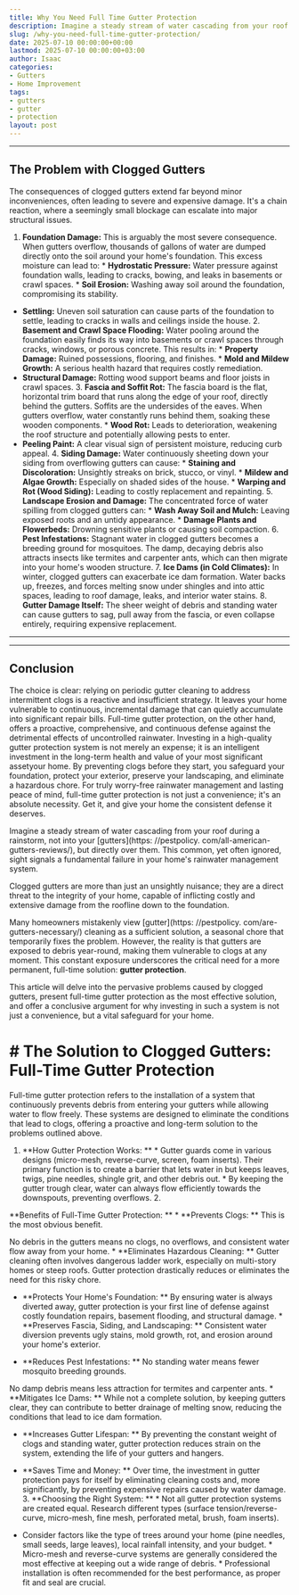 ```yaml
---
title: Why You Need Full Time Gutter Protection
description: Imagine a steady stream of water cascading from your roof during a rainstorm, not into your gutters, but directly over them.
slug: /why-you-need-full-time-gutter-protection/
date: 2025-07-10 00:00:00+00:00
lastmod: 2025-07-10 00:00:00+03:00
author: Isaac
categories:
- Gutters
- Home Improvement
tags:
- gutters
- gutter
- protection
layout: post
---
```

---
## The Problem with Clogged Gutters
The consequences of clogged gutters extend far beyond minor inconveniences, often leading to severe and expensive damage. It's a chain reaction, where a seemingly small blockage can escalate into major structural issues.
1. **Foundation Damage:** This is arguably the most severe consequence. When gutters overflow, thousands of gallons of water are dumped directly onto the soil around your home's foundation. This excess moisture can lead to: * **Hydrostatic Pressure:** Water pressure against foundation walls, leading to cracks, bowing, and leaks in basements or crawl spaces. * **Soil Erosion:** Washing away soil around the foundation, compromising its stability.
* **Settling:** Uneven soil saturation can cause parts of the foundation to settle, leading to cracks in walls and ceilings inside the house. 2. **Basement and Crawl Space Flooding:** Water pooling around the foundation easily finds its way into basements or crawl spaces through cracks, windows, or porous concrete. This results in: * **Property Damage:** Ruined possessions, flooring, and finishes. * **Mold and Mildew Growth:** A serious health hazard that requires costly remediation.
* **Structural Damage:** Rotting wood support beams and floor joists in crawl spaces. 3. **Fascia and Soffit Rot:** The fascia board is the flat, horizontal trim board that runs along the edge of your roof, directly behind the gutters. Soffits are the undersides of the eaves. When gutters overflow, water constantly runs behind them, soaking these wooden components. * **Wood Rot:** Leads to deterioration, weakening the roof structure and potentially allowing pests to enter.
* **Peeling Paint:** A clear visual sign of persistent moisture, reducing curb appeal. 4. **Siding Damage:** Water continuously sheeting down your siding from overflowing gutters can cause: * **Staining and Discoloration:** Unsightly streaks on brick, stucco, or vinyl. * **Mildew and Algae Growth:** Especially on shaded sides of the house. * **Warping and Rot (Wood Siding):** Leading to costly replacement and repainting. 5.
**Landscape Erosion and Damage:** The concentrated force of water spilling from clogged gutters can: * **Wash Away Soil and Mulch:** Leaving exposed roots and an untidy appearance. * **Damage Plants and Flowerbeds:** Drowning sensitive plants or causing soil compaction. 6. **Pest Infestations:** Stagnant water in clogged gutters becomes a breeding ground for mosquitoes.
The damp, decaying debris also attracts insects like termites and carpenter ants, which can then migrate into your home's wooden structure. 7. **Ice Dams (in Cold Climates):** In winter, clogged gutters can exacerbate ice dam formation. Water backs up, freezes, and forces melting snow under shingles and into attic spaces, leading to roof damage, leaks, and interior water stains. 8.
**Gutter Damage Itself:** The sheer weight of debris and standing water can cause gutters to sag, pull away from the fascia, or even collapse entirely, requiring expensive replacement.
---
---
## Conclusion
The choice is clear: relying on periodic gutter cleaning to address intermittent clogs is a reactive and insufficient strategy. It leaves your home vulnerable to continuous, incremental damage that can quietly accumulate into significant repair bills. Full-time gutter protection, on the other hand, offers a proactive, comprehensive, and continuous defense against the detrimental effects of uncontrolled rainwater.
Investing in a high-quality gutter protection system is not merely an expense; it is an intelligent investment in the long-term health and value of your most significant assetyour home. By preventing clogs before they start, you safeguard your foundation, protect your exterior, preserve your landscaping, and eliminate a hazardous chore. For truly worry-free rainwater management and lasting peace of mind, full-time gutter protection is not just a convenience; it's an absolute necessity.
Get it, and give your home the consistent defense it deserves.

Imagine a steady stream of water cascading from your roof during a rainstorm, not into your [gutters](https: //pestpolicy. com/all-american-gutters-reviews/), but directly over them. This common, yet often ignored, sight signals a fundamental failure in your home's rainwater management system.

Clogged gutters are more than just an unsightly nuisance; they are a direct threat to the integrity of your home, capable of inflicting costly and extensive damage from the roofline down to the foundation.

Many homeowners mistakenly view [gutter](https: //pestpolicy. com/are-gutters-necessary/) cleaning as a sufficient solution, a seasonal chore that temporarily fixes the problem. However, the reality is that gutters are exposed to debris year-round, making them vulnerable to clogs at any moment. This constant exposure underscores the critical need for a more permanent, full-time solution: **gutter protection**.

This article will delve into the pervasive problems caused by clogged gutters, present full-time gutter protection as the most effective solution, and offer a conclusive argument for why investing in such a system is not just a convenience, but a vital safeguard for your home.

# # The Solution to Clogged Gutters: Full-Time Gutter Protection

Full-time gutter protection refers to the installation of a system that continuously prevents debris from entering your gutters while allowing water to flow freely. These systems are designed to eliminate the conditions that lead to clogs, offering a proactive and long-term solution to the problems outlined above.

1. **How Gutter Protection Works: ** * Gutter guards come in various designs (micro-mesh, reverse-curve, screen, foam inserts). Their primary function is to create a barrier that lets water in but keeps leaves, twigs, pine needles, shingle grit, and other debris out. * By keeping the gutter trough clear, water can always flow efficiently towards the downspouts, preventing overflows. 2.

**Benefits of Full-Time Gutter Protection: ** * **Prevents Clogs: ** This is the most obvious benefit.

No debris in the gutters means no clogs, no overflows, and consistent water flow away from your home. * **Eliminates Hazardous Cleaning: ** Gutter cleaning often involves dangerous ladder work, especially on multi-story homes or steep roofs. Gutter protection drastically reduces or eliminates the need for this risky chore.

* **Protects Your Home's Foundation: ** By ensuring water is always diverted away, gutter protection is your first line of defense against costly foundation repairs, basement flooding, and structural damage. * **Preserves Fascia, Siding, and Landscaping: ** Consistent water diversion prevents ugly stains, mold growth, rot, and erosion around your home's exterior.

* **Reduces Pest Infestations: ** No standing water means fewer mosquito breeding grounds.

No damp debris means less attraction for termites and carpenter ants. * **Mitigates Ice Dams: ** While not a complete solution, by keeping gutters clear, they can contribute to better drainage of melting snow, reducing the conditions that lead to ice dam formation.

* **Increases Gutter Lifespan: ** By preventing the constant weight of clogs and standing water, gutter protection reduces strain on the system, extending the life of your gutters and hangers.

* **Saves Time and Money: ** Over time, the investment in gutter protection pays for itself by eliminating cleaning costs and, more significantly, by preventing expensive repairs caused by water damage. 3. **Choosing the Right System: ** * Not all gutter protection systems are created equal. Research different types (surface tension/reverse-curve, micro-mesh, fine mesh, perforated metal, brush, foam inserts).

* Consider factors like the type of trees around your home (pine needles, small seeds, large leaves), local rainfall intensity, and your budget. * Micro-mesh and reverse-curve systems are generally considered the most effective at keeping out a wide range of debris. * Professional installation is often recommended for the best performance, as proper fit and seal are crucial.
